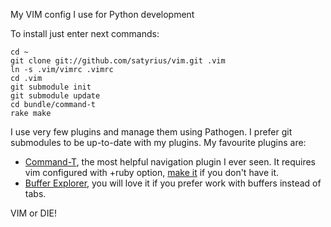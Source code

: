 My VIM config I use for Python development

To install just enter next commands:

    cd ~
    git clone git://github.com/satyrius/vim.git .vim
    ln -s .vim/vimrc .vimrc
    cd .vim
    git submodule init
    git submodule update
    cd bundle/command-t
    rake make

I use very few plugins and manage them using Pathogen. I prefer git submodules to be up-to-date with my plugins. My favourite plugins are:

* [Command-T](http://www.vim.org/scripts/script.php?script_id=3025), the most helpful navigation plugin I ever seen. It requires vim configured with +ruby option, [make it](https://github.com/satyrius/homebrew/blob/master/Library/Formula/vim-ruby.rb) if you don't have it.
* [Buffer Explorer](http://www.vim.org/scripts/script.php?script_id=42), you will love it if you prefer work with buffers instead of tabs.

VIM or DIE!
